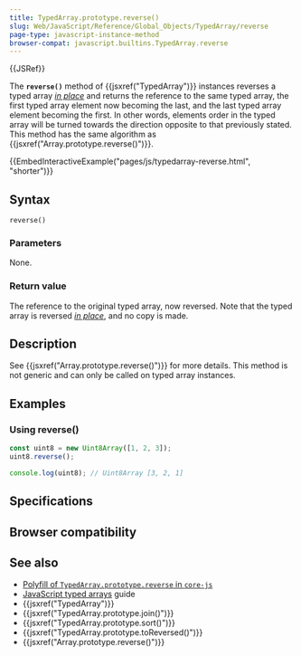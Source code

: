 ```yaml
---
title: TypedArray.prototype.reverse()
slug: Web/JavaScript/Reference/Global_Objects/TypedArray/reverse
page-type: javascript-instance-method
browser-compat: javascript.builtins.TypedArray.reverse
---
```


{{JSRef}}

The **`reverse()`** method of {{jsxref("TypedArray")}} instances reverses a typed array _[in place](https://en.wikipedia.org/wiki/In-place_algorithm)_ and returns the reference to the same typed array, the first typed array element now becoming the last, and the last typed array element becoming the first. In other words, elements order in the typed array will be turned towards the direction opposite to that previously stated. This method has the same algorithm as {{jsxref("Array.prototype.reverse()")}}.

{{EmbedInteractiveExample("pages/js/typedarray-reverse.html", "shorter")}}

## Syntax

```js-nolint
reverse()
```

### Parameters

None.

### Return value

The reference to the original typed array, now reversed. Note that the typed array is reversed _[in place](https://en.wikipedia.org/wiki/In-place_algorithm)_, and no copy is made.

## Description

See {{jsxref("Array.prototype.reverse()")}} for more details. This method is not generic and can only be called on typed array instances.

## Examples

### Using reverse()

```js
const uint8 = new Uint8Array([1, 2, 3]);
uint8.reverse();

console.log(uint8); // Uint8Array [3, 2, 1]
```

## Specifications



## Browser compatibility



## See also

- [Polyfill of `TypedArray.prototype.reverse` in `core-js`](https://github.com/zloirock/core-js#ecmascript-typed-arrays)
- [JavaScript typed arrays](/Web/JavaScript/Guide/Typed_arrays) guide
- {{jsxref("TypedArray")}}
- {{jsxref("TypedArray.prototype.join()")}}
- {{jsxref("TypedArray.prototype.sort()")}}
- {{jsxref("TypedArray.prototype.toReversed()")}}
- {{jsxref("Array.prototype.reverse()")}}
